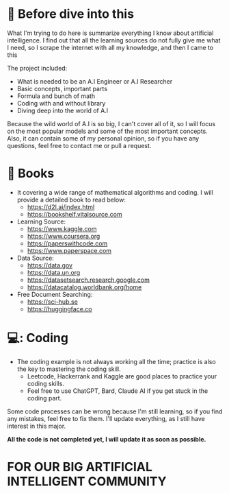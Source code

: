 # 📓 Before dive into this

What I'm trying to do here is summarize everything I know about artificial intelligence. I find out that all the learning sources do not fully give me what I need, so I scrape the internet with all my knowledge, and then I came to this

The project included:
- What is needed to be an A.I Engineer or A.I Researcher
- Basic concepts, important parts
- Formula and bunch of math
- Coding with and without library
- Diving deep into the world of A.I

Because the wild world of A.I is so big, I can't cover all of it, so I will focus on the most popular models and some of the most important concepts. Also, it can contain some of my personal opinion, so if you have any questions, feel free to contact me or pull a request.

# 📖 Books
- It covering a wide range of mathematical algorithms and coding. I will provide a detailed book to read below:
    - https://d2l.ai/index.html
    - https://bookshelf.vitalsource.com
- Learning Source:
    - https://www.kaggle.com
    - https://www.coursera.org
    - https://paperswithcode.com
    - https://www.paperspace.com
- Data Source:
    - https://data.gov
    - https://data.un.org
    - https://datasetsearch.research.google.com
    - https://datacatalog.worldbank.org/home
- Free Document Searching:
    - https://sci-hub.se
    - https://huggingface.co
      
# 💻: Coding
- The coding example is not always working all the time; practice is also the key to mastering the coding skill. 
    - Leetcode, Hackerrank and Kaggle are good places to practice your coding skills.
    - Feel free to use ChatGPT, Bard, Claude AI if you get stuck in the coding part.
 
Some code processes can be wrong because I'm still learning, so if you find any mistakes, feel free to fix them. I'll update everything, as I still have interest in this major.

**All the code is not completed yet, I will update it as soon as possible.**

# FOR OUR BIG ARTIFICIAL INTELLIGENT COMMUNITY

